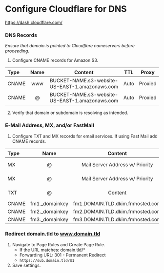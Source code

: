 # Configure Cloudflare for DNS

https://dash.cloudflare.com/

### DNS Records

*Ensure that domain is pointed to Cloudflare nameservers before proceeding.*

1. Configure CNAME records for Amazon S3.

| Type        | Name        | Content       |  TTL  |  Proxy  |
| :---        | :----:      | :---:         | :---: |  :---:  |
| CNAME      | www       | BUCKET-NAME.s3-website-US-EAST-1.amazonaws.com   |    Auto   |    Proxied     |
| CNAME      | @       | BUCKET-NAME.s3-website-US-EAST-1.amazonaws.com   |    Auto   |    Proxied     |

2. Verify that domain or subdomain is resolving as intended.

### E-Mail Address, MX, and/or FastMail

1. Configure TXT and MX records for email services. If using Fast Mail add CNAME records.

| Type        | Name        | Content       |  TTL  |  Proxy  |
| :---        | :----:      | :---:         | :---: |  :---:  |
| MX      | @       |  Mail Server Address w/ Priority  |    Auto   |    DNS only     |
| MX      | @       |  Mail Server Address w/ Priority  |    Auto   |    DNS only     |
| TXT      | @       |  Content  |    Auto   |    DNS only     |
| CNAME      | fm1._domainkey      |  fm1.DOMAIN.TLD.dkim.fmhosted.com  |    Auto   |    Proxied     |
| CNAME      | fm2._domainkey      |  fm2.DOMAIN.TLD.dkim.fmhosted.com  |    Auto   |    Proxied     |
| CNAME      | fm3._domainkey      |  fm3.DOMAIN.TLD.dkim.fmhosted.com  |    Auto   |    Proxied     |

### Redirect domain.tld to www.domain.tld

1. Navigate to Page Rules and Create Page Rule.
    - If the URL matches: domain.tld/*
    - Forwarding URL: 301 - Permanent Redirect
    - `https://sub.domain.tld/$1`
2. Save settings.



